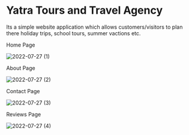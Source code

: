 # Yatra Tours and Travel Agency

Its a simple website application which allows customers/visitors to plan there holiday trips, school tours, summer vactions etc.

Home Page 

![2022-07-27 (1)](https://github.com/Yashwanth1811/Tours-and-Travel-Website/blob/45421a1e9e666fd41e2e5f904247b2d9c21ac0c4/images/Home.png)

About Page

![2022-07-27 (2)](https://github.com/Yashwanth1811/Tours-and-Travel-Website/blob/45421a1e9e666fd41e2e5f904247b2d9c21ac0c4/images/About.png)

Contact Page

![2022-07-27 (3)](https://github.com/Yashwanth1811/Tours-and-Travel-Website/blob/45421a1e9e666fd41e2e5f904247b2d9c21ac0c4/images/contact.png)

Reviews Page

![2022-07-27 (4)](https://github.com/Yashwanth1811/Tours-and-Travel-Website/blob/45421a1e9e666fd41e2e5f904247b2d9c21ac0c4/images/Reviews.png)